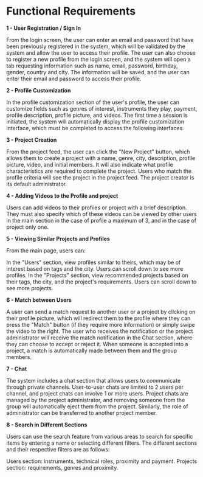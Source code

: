 # Functional Requirements

**1 - User Registration / Sign In**

From the login screen, the user can enter an email and password that have been previously registered in the system, which will be validated by the system and allow the user to access their profile. The user can also choose to register a new profile from the login screen, and the system will open a tab requesting information such as name, email, password, birthday, gender, country and city. The information will be saved, and the user can enter their email and password to access their profile.

**2 - Profile Customization**

In the profile customization section of the user's profile, the user can customize fields such as genres of interest, instruments they play, payment, profile description, profile picture, and videos. The first time a session is initiated, the system will automatically display the profile customization interface, which must be completed to access the following interfaces.

**3 - Project Creation**

From the project feed, the user can click the "New Project" button, which allows them to create a project with a name, genre, city, description, profile picture, video, and initial members. It will also indicate what profile characteristics are required to complete the project. Users who match the profile criteria will see the project in the project feed. The project creator is its default administrator.

**4 - Adding Videos to the Profile and project**

Users can add videos to their profiles or project with a brief description. They must also specify which of these videos can be viewed by other users in the main section in the case of profile a maximum of 3, and in the case of project only one.

**5 - Viewing Similar Projects and Profiles**

From the main page, users can:

In the "Users" section, view profiles similar to theirs, which may be of interest based on tags and the city. Users can scroll down to see more profiles.
In the "Projects" section, view recommended projects based on their tags, the city, and the project's requirements. Users can scroll down to see more projects.

**6 - Match between Users**

A user can send a match request to another user or a project by clicking on their profile picture, which will redirect them to the profile where they can press the "Match" button (if they require more information) or simply swipe the video to the right. The user who receives the notification or the project administrator will receive the match notification in the Chat section, where they can choose to accept or reject it. When someone is accepted into a project, a match is automatically made between them and the group members.

**7 - Chat**

The system includes a chat section that allows users to communicate through private channels. User-to-user chats are limited to 2 users per channel, and project chats can involve 1 or more users. Project chats are managed by the project administrator, and removing someone from the group will automatically eject them from the project. Similarly, the role of administrator can be transferred to another project member.

**8 - Search in Different Sections**

Users can use the search feature from various areas to search for specific items by entering a name or selecting different filters. The different sections and their respective filters are as follows:

Users section: instruments, technical roles, proximity and payment.
Projects section: requirements, genres and proximity.
